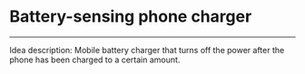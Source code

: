 # Battery-sensing phone charger
-------------------------------
Idea description: Mobile battery charger that turns off the power after the phone has been charged to a certain amount.
